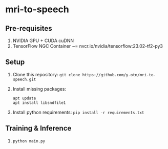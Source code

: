 # mri-to-speech

## Pre-requisites

1. NVIDIA GPU + CUDA cuDNN
2. TensorFlow NGC Container ~= nvcr.io/nvidia/tensorflow:23.02-tf2-py3

## Setup

1. Clone this repository: `git clone https://github.com/y-otn/mri-to-speech.git`
2. Install missing packages:

    ```console
    apt update
    apt install libsndfile1
    ```

3. Install python requirements: `pip install -r requirements.txt`

## Training & Inference

1. `python main.py`

